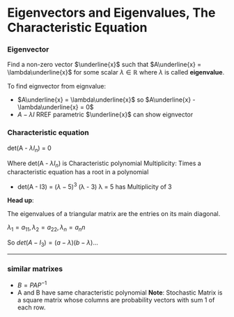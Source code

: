 # Eigenvectors and Eigenvalues, The Characteristic Equation 
### Eigenvector

Find a non-zero vector $\underline{x}$ such that $A\underline{x} = \lambda\underline{x}$ for some scalar $\lambda \in \mathbb{R}$ where $\lambda$ is called **eigenvalue**.

To find eignvector from eignvalue:
- $A\underline{x} = \lambda\underline{x}$ so $A\underline{x} - \lambda\underline{x} = 0$
- $A - \lambda I$ RREF parametric $\underline{x}$ can show eignvector
### Characteristic equation

det(A - $\lambda I_n$) = 0

Where det(A - $\lambda I_n$) is Characteristic polynomial
Multiplicity: Times a characteristic equation has a root in a polynomial
- det(A - I3) = $(λ - 5)^{3}$ (λ - 3)
λ = 5 has Multiplicity of 3

**Head up**:

The eigenvalues of a triangular matrix are the entries on its main
diagonal.

 $\lambda_1 = a_11 , \lambda_2 = a_22, \lambda_n = a_nn$

 So $det(A - I_3) = (a -\lambda)(b -\lambda)...$
<hr>

### similar matrixes
- $B = P A P^{-1}$
- A and B have same characteristic polynomial
**Note**: Stochastic Matrix is a square matrix whose columns are probability vectors with sum 1 of each row.